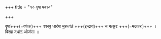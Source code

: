 +++
title = "१० वृषा पवस्व"

+++

वृषा॑+++(=वर्षकः)+++  पवस्व॒ धार॑या म॒रुत्व॑ते +++(इन्द्राय)+++  च मत्स॒रः +++(=मदकरः)+++ ।  
विश्वा॒ दधा॑न॒ ओज॑सा ॥  
